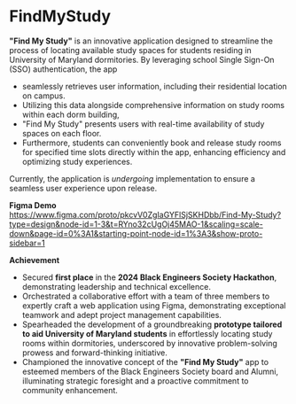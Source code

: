 # FindMyStudy
**"Find My Study"** is an innovative application designed to streamline the process of locating available study spaces for students residing in University of Maryland dormitories. 
By leveraging school Single Sign-On (SSO) authentication, the app 
  - seamlessly retrieves user information, including their residential location on campus.
  - Utilizing this data alongside comprehensive information on study rooms within each dorm building,
  - "Find My Study" presents users with real-time availability of study spaces on each floor.
  - Furthermore, students can conveniently book and release study rooms for specified time slots directly within the app, enhancing efficiency and optimizing study experiences.

Currently, the application is _undergoing_ implementation to ensure a seamless user experience upon release.

**Figma Demo**
https://www.figma.com/proto/pkcvV0ZgIaGYFlSjSKHDbb/Find-My-Study?type=design&node-id=1-3&t=RYno32cUgOj45MAO-1&scaling=scale-down&page-id=0%3A1&starting-point-node-id=1%3A3&show-proto-sidebar=1

**Achievement**
- Secured **first place** in the **2024 Black Engineers Society Hackathon**, demonstrating leadership and technical excellence.
- Orchestrated a collaborative effort with a team of three members to expertly craft a web application using Figma, demonstrating exceptional teamwork and adept project management capabilities.
- Spearheaded the development of a groundbreaking **prototype tailored to aid University of Maryland students** in effortlessly locating study rooms within dormitories, underscored by innovative problem-solving prowess and forward-thinking initiative.
- Championed the innovative concept of the **"Find My Study"** app to esteemed members of the Black Engineers Society board and Alumni, illuminating strategic foresight and a proactive commitment to community enhancement.

